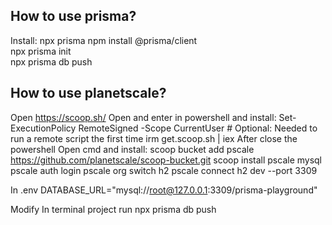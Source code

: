 ## How to use prisma?
Install:
npx prisma
npm install @prisma/client  
npx prisma init  
npx prisma db push

## How to use planetscale?
Open https://scoop.sh/
Open and enter in powershell and install:
Set-ExecutionPolicy RemoteSigned -Scope CurrentUser # Optional: Needed to run a remote script the first time
irm get.scoop.sh | iex
After close the powershell
Open cmd and install:
scoop bucket add pscale https://github.com/planetscale/scoop-bucket.git
scoop install pscale mysql
pscale auth login
pscale org switch h2
pscale connect h2 dev --port 3309

In .env
DATABASE_URL="mysql://root@127.0.0.1:3309/prisma-playground"

Modify 
In terminal project run 
npx prisma db push







